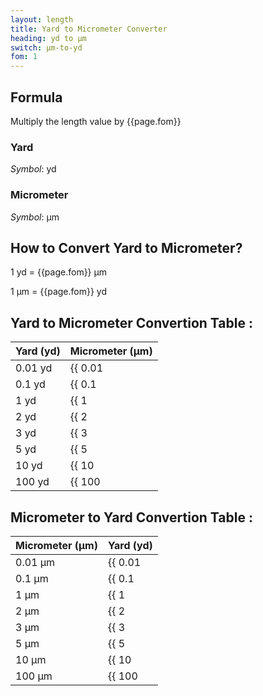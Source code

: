 ```yaml
---
layout: length
title: Yard to Micrometer Converter
heading: yd to μm
switch: μm-to-yd
fom: 1
---
```


## Formula
Multiply the length value by {{page.fom}}

### Yard
*Symbol*: yd

### Micrometer
*Symbol*: μm

## How to Convert Yard to Micrometer?
1 yd = {{page.fom}} μm

1 μm = {{page.fom}} yd

## Yard to Micrometer Convertion Table :

| Yard (yd) | Micrometer (μm) |
| ---- | ---- |
| 0.01 yd | {{ 0.01 | times: page.fom | round: 5 }} μm |
| 0.1 yd | {{ 0.1 | times: page.fom | round: 5 }} μm |
| 1 yd | {{ 1 | times: page.fom | round: 5 }} μm |
| 2 yd | {{ 2 | times: page.fom | round: 5 }} μm |
| 3 yd | {{ 3 | times: page.fom | round: 5 }} μm |
| 5 yd | {{ 5 | times: page.fom | round: 5 }} μm |
| 10 yd | {{ 10 | times: page.fom | round: 5 }} μm |
| 100 yd | {{ 100 | times: page.fom | round: 5 }} μm |

## Micrometer to Yard Convertion Table :

| Micrometer (μm) | Yard (yd) |
| ---- | ---- |
| 0.01 μm | {{ 0.01 | divided_by: page.fom | round: 5 }} yd |
| 0.1 μm | {{ 0.1 | divided_by: page.fom | round: 5 }} yd |
| 1 μm | {{ 1 | divided_by: page.fom | round: 5 }} yd |
| 2 μm | {{ 2 | divided_by: page.fom | round: 5 }} yd |
| 3 μm | {{ 3 | divided_by: page.fom | round: 5 }} yd |
| 5 μm | {{ 5 | divided_by: page.fom | round: 5 }} yd |
| 10 μm | {{ 10 | divided_by: page.fom | round: 5 }} yd |
| 100 μm | {{ 100 | divided_by: page.fom | round: 5 }} yd |

<script>
selectInput[6].selected = true
selectOutput[1].selected = true
</script>
